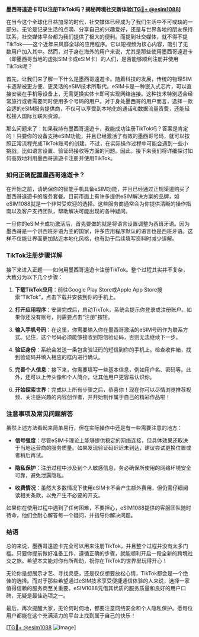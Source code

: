 **墨西哥遠遊卡可以注册TikTok吗？揭秘跨境社交新体验[[TG💪+ @esim1088](https://t.me/s/esim1088)]**

在当今这个全球化日益加深的时代，社交媒体已经成为了我们生活中不可或缺的一部分。无论是记录生活的点滴、分享自己的兴趣爱好，还是与世界各地的朋友保持联系，社交媒体平台都为我们提供了极大的便利。而提到社交媒体，就不得不提TikTok——这个近年来风靡全球的应用程序。它以短视频为核心内容，吸引了无数用户加入其中。然而，对于身在海外的用户来说，尤其是那些使用墨西哥遠遊卡（即墨西哥当地的虚拟SIM卡或eSIM卡）的人们，是否能够顺利注册并使用TikTok呢？

首先，让我们来了解一下什么是墨西哥遠遊卡。随着科技的发展，传统的物理SIM卡逐渐被更方便、更灵活的eSIM技术所取代。eSIM卡是一种嵌入式芯片，可以直接安装在手机等设备上，无需更换实体卡即可实现网络连接。这种技术特别适合经常旅行或者需要同时使用多个号码的用户。对于身处墨西哥的用户而言，选择一款合适的eSIM服务提供商，不仅可以享受到本地化的通话和数据流量资费，还能轻松接入国际互联网资源。

那么问题来了：如果我持有墨西哥遠遊卡，我能成功注册TikTok吗？答案是肯定的！只要你的设备支持eSIM功能，并且已经激活了有效的墨西哥号码，就可以按照正常流程完成TikTok账号的创建。不过，在实际操作过程中可能会遇到一些小挑战，比如语言设置、验证码接收等方面的问题。因此，接下来我们将详细探讨如何高效地利用墨西哥遠遊卡注册并使用TikTok。

### 如何正确配置墨西哥遠遊卡？

在开始之前，请确保你的智能手机具备eSIM功能，并且已经通过正规渠道购买了墨西哥遠遊卡的服务套餐。目前市面上有许多提供eSIM解决方案的品牌，如eSIM1088就是一个非常受欢迎的选择。这些服务商通常会为你提供清晰的操作指南以及客户支持团队，帮助解决可能出现的各种疑问。

一旦你的eSIM卡成功激活后，首先要做的就是将语言设置调整为西班牙语。因为墨西哥是一个讲西班牙语为主的国家，许多应用程序默认的语言也是西班牙语。这样不仅能让界面更加贴近本地化风格，也有助于后续填写资料时减少误解。

### TikTok注册步骤详解

接下来进入正题——如何用墨西哥遠遊卡注册TikTok。整个过程其实并不复杂，大致分为以下几个步骤：

1. **下载TikTok应用**：前往Google Play Store或Apple App Store搜索“TikTok”，点击下载并安装到你的手机上。
   
2. **打开应用程序**：安装完成后，启动TikTok，系统会提示你登录或注册账户。如果你还没有账号，则需要点击“注册”按钮。

3. **输入手机号码**：在这里，你需要输入你在墨西哥激活的eSIM号码作为联系方式。记住，这个号码必须能够接收到短信验证码，否则无法继续下一步。

4. **验证身份**：系统会发送一条包含验证码的短信到你的手机上。检查收件箱，找到验证码并填入相应的框内进行确认。

5. **完善个人信息**：接下来，你需要填写一些基本信息，例如用户名、密码等。此外，还可以上传头像和个人简介，让其他用户更容易认识你。

6. **开始探索世界**：完成以上所有步骤之后，恭喜你！现在你可以尽情浏览推荐视频、关注感兴趣的内容创作者，并开始制作属于自己的精彩作品啦！

### 注意事项及常见问题解答

虽然上述方法看起来简单易行，但在实际操作中还是有一些需要注意的地方：

- **信号强度**：尽管eSIM卡理论上能够提供稳定的网络连接，但具体效果还取决于当地运营商的服务质量。如果发现验证码迟迟未到达，建议尝试更换位置或者稍后再试。
  
- **隐私保护**：注册过程中涉及到个人敏感信息，务必确保所使用的网络环境安全可靠，避免泄露隐私。

- **收费情况**：虽然大多数情况下使用eSIM卡不会产生额外费用，但仍需仔细阅读相关条款，以免产生不必要的开支。

如果你在使用过程中遇到了任何困难，不要担心，eSIM1088提供的客服团队随时待命，他们会耐心解答每一个疑问，并指导你解决问题。

### 结语

总的来说，墨西哥遠遊卡完全可以用来注册TikTok，并且整个过程并没有太多门槛。只要你提前做好准备工作，遵循正确的步骤，就能顺利开启一段全新的跨境社交之旅。希望本文能对你有所帮助，祝你在TikTok的世界里玩得开心！

无论你是想展示才艺、寻找灵感，还是仅仅想要放松心情，TikTok都会是一个绝佳的选择。而对于那些希望通过eSIM技术享受便捷通信体验的人来说，选择一家值得信赖的服务商至关重要。eSIM1088凭借其优质的服务质量和良好的用户口碑，无疑是最佳选项之一。

最后，再次提醒大家，无论何时何地，都要注意网络安全和个人隐私保护。愿每位用户都能在这个充满活力的平台上找到属于自己的快乐！

[[TG💪+ @esim1088](https://t.me/s/esim1088) ![Image](https://i.postimg.cc/4NQfJmqS/Snipaste-2025-05-13-00-14-12.png)]
